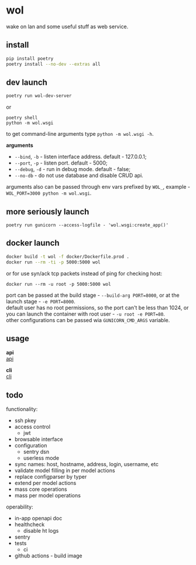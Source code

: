 # wol
wake on lan and some useful stuff as web service.

## install

```bash
pip install poetry
poetry install --no-dev --extras all
```

## dev launch

```bash
poetry run wol-dev-server
```

or

```
poetry shell
python -m wol.wsgi
```

to get command-line arguments type `python -m wol.wsgi -h`.  

**arguments**  
* `--bind`, `-b` - listen interface address. default - 127.0.0.1;  
* `--port`, `-p` - listen port. default - 5000;  
* `--debug`, `-d` - run in debug mode. default - false;  
* `--no-db` - do not use database and disable CRUD api.


arguments also can be passed through env vars prefixed by `WOL_`,
example - `WOL_PORT=3000 python -m wol.wsgi`.  


## more seriously launch

```
poetry run gunicorn --access-logfile - 'wol.wsgi:create_app()'
```

## docker launch

```bash
docker build -t wol -f docker/Dockerfile.prod .
docker run --rm -ti -p 5000:5000 wol
```

or for use syn/ack tcp packets instead of ping for checking host:
```shell
docker run --rm -u root -p 5000:5000 wol
```

port can be passed at the build stage - `--build-arg PORT=8000`,
or at the launch stage - `-e PORT=8000`.  
default user has no root permissions, so the port can't be less than 1024,
or you can launch the container with root user - `-u root -e PORT=80`.  
other configurations can be passed wia `GUNICORN_CMD_ARGS` variable.


## usage

**api**  
[api](docs/api.html)

**cli**  
[cli](cli/)


## todo

functionality:

* ssh pkey
* access control
  * jwt
* browsable interface
* configuration
  * sentry dsn
  * userless mode
* sync names: host, hostname, address, login, username, etc
* validate model filling in per model actions
* replace configparser by typer
* extend per model actions
* mass core operations
* mass per model operations

operability:

* in-app openapi doc
* healthcheck
  * disable ht logs
* sentry
* tests
  * ci
* github actions - build image
